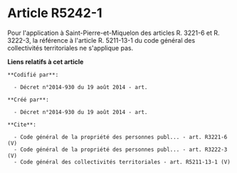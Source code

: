 # Article R5242-1

Pour l'application à Saint-Pierre-et-Miquelon des articles R. 3221-6 et R. 3222-3, la référence à l'article R. 5211-13-1 du
code général des collectivités territoriales ne s'applique pas.

**Liens relatifs à cet article**

	**Codifié par**:

	  - Décret n°2014-930 du 19 août 2014 - art.

	**Créé par**:

	  - Décret n°2014-930 du 19 août 2014 - art.

	**Cite**:

	  - Code général de la propriété des personnes publ... - art. R3221-6 (V)
	  - Code général de la propriété des personnes publ... - art. R3222-3 (V)
	  - Code général des collectivités territoriales - art. R5211-13-1 (V)
